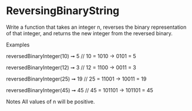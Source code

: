# ReversingBinaryString

Write a function that takes an integer n, reverses the binary representation of that integer, and returns the new integer from the reversed binary.

Examples

reversedBinaryInteger(10) ➞ 5
// 10 = 1010 -> 0101 = 5


reversedBinaryInteger(12) ➞ 3
// 12 = 1100 -> 0011 = 3


reversedBinaryInteger(25) ➞ 19
// 25 = 11001 -> 10011 = 19


reversedBinaryInteger(45) ➞ 45
// 45 = 101101 -> 101101 = 45

Notes
All values of n will be positive.

